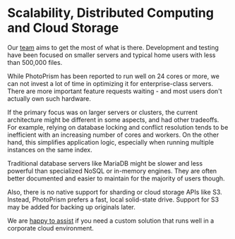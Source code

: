 # Scalability, Distributed Computing and Cloud Storage 

Our [team](https://photoprism.app/team) aims to get the most of what is there.
Development and testing have been focused on smaller servers and typical home users with 
less than 500,000 files.

While PhotoPrism has been reported to run well on 24 cores or more, we can not invest a 
lot of time in optimizing it for enterprise-class servers. There are more important 
feature requests waiting - and most users don't actually own such hardware.

If the primary focus was on larger servers or clusters, the current architecture might
be different in some aspects, and had other tradeoffs.
For example, relying on database locking and conflict resolution tends 
to be inefficient with an increasing number of cores and workers.
On the other hand, this simplifies application logic, 
especially when running multiple instances on the same index.

Traditional database servers like MariaDB might be slower and less powerful 
than specialized NoSQL or in-memory engines. They are often better documented and easier 
to maintain for the majority of users though.

Also, there is no native support for sharding or cloud storage APIs like S3. 
Instead, PhotoPrism prefers a fast, local solid-state drive. Support for S3 may be
added for backing up originals later.

We are [happy to assist](https://photoprism.app/contact) if you need a custom solution 
that runs well in a corporate cloud environment.
